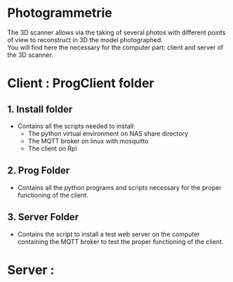 # Photogrammetrie
The 3D scanner allows via the taking of several photos with different points of view to reconstruct in 3D the model photographed.
<br>You will find here the necessary for the computer part: client and server of the 3D scanner.

# Client : ProgClient folder
## 1. Install folder
- Contains all the scripts needed to install:
    - The python virtual environment on NAS share directory
    - The MQTT broker on linux with mosquitto
    - The client on Rpi
## 2. Prog Folder
- Contains all the python programs and scripts necessary for the proper functioning of the client.
## 3. Server Folder
- Contains the script to install a test web server on the computer containing the MQTT broker to test the proper functioning of the client.

# Server :
